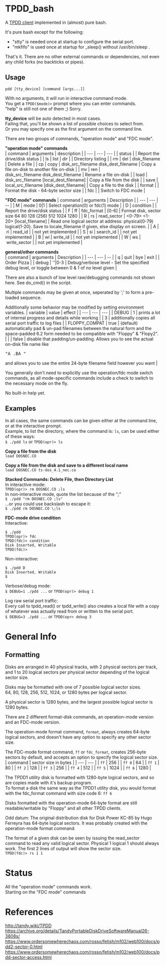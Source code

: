 # TPDD_bash

A [TPDD client](http://tandy.wiki/TPDD_client) implemented in (almost) pure bash.

It's pure bash except for the following:  
* "stty" is needed once at startup to configure the serial port.  
* "mkfifo" is used once at startup for _sleep() without /usr/bin/sleep .  

That's it. There are no other external commands or dependencies, not even any child forks (no backticks or pipes).

## Usage
```pdd [tty_device] [command [args...]]```

With no arguments, it will run in interactive command mode.  
You get a ```TPDD($mode)>``` prompt where you can enter commands.  
"help" is still not one of them ;) Sorry.

**tty_device** will be auto detected in most cases.  
Failing that, you'll be shown a list of possible choices to select from.  
Or you may specify one as the first argument on the command line.  

There are two groups of commands, "operation mode" and "FDC mode".  

**"operation mode" commands**  
| command | arguments | description |
| --- | --- | --- |
| status | | Report the drive/disk status |
| ls&#160;\|&#160;list&#160;\|&#160;dir | | Directory listing |
| rm&#160;\|&#160;del | disk_filename | Delete a file |
| cp&#160;\|&#160;copy | disk_src_filename&#160;disk_dest_filename | Copy a file on-disk to another file on-disk |
| mv&#160;\|&#160;ren | disk_src_filename&#160;disk_dest_filename | Rename a file on-disk |
| load | disk_src_filename&#160;\[local_dest_filename\] | Copy a file from the disk |
| save | local_src_filename&#160;\[disk_dest_filename\] | Copy a file to the disk |
| format | | Format the disk - 64-byte sector size |
| fdc | | Switch to FDC mode |

**"FDC mode" commands**
| command | arguments | Description |
| --- | --- | -- |
| M&#160;\|&#160;mode | 0\|1 | Select operation(0) or fdc(1) mode |
| D&#160;\|&#160;condition | | Report the drive/disk status |
| F&#160;\|&#160;ff&#160;\|&#160;fdc_format | \[0-6\] | Format disk, sector size 64 80 128 (256) 512 1024 1280 |
| R&#160;\|&#160;rs&#160;\|&#160;read_sector | \<0-79\>&#160;\<1-20\>&#160;[local_filename] | Read one logical sector at address: physical(0-79) logical(1-20). Save to locale_filename if given, else display on screen. |
| A&#160;\|&#160;ri&#160;\|&#160;read_id | | not yet implemented |
| S&#160;\|&#160;si&#160;\|&#160;search_id | | not yet implemented |
| B&#160;\|&#160;wi&#160;\|&#160;write_id | | not yet implemented |
| W&#160;\|&#160;ws&#160;\|&#160;write_sector | | not yet implemented |

**general/other commands**  
| command | arguments | Description |
| --- | --- | -- |
| q \| quit \| bye \| exit | | Order Pizza |
| debug | ''\|0-3 | Debug/verbose level - Set the specified debug level, or toggle between 0 & 1 of no level given |

There are also a bunch of low level raw/debugging commands not shown here. See do_cmd() in the script.

Multiple commands may be given at once, seperated by ';' to form a pre-loaded sequence.  

Additionally some behavior may be modified by setting environment variables.
| variable | value | effect |
| --- | --- | --- |
| DEBUG | 1 | prints a lot of internal progress and details while working
| | 3 | additionally copies all serial port traffic to log files |
| FLOPPY_COMPAT | true | (default) automatically pad & un-pad filenames between the natural form and the space-padded 6.2 form needed to be compatible with "Floppy" & "Flopy2". |
| | false | disable that padding/un-padding. Allows you to see the actual on-disk file name like <pre>"A     .BA               "</pre> and allows you to use the entire 24-byte filename field however you want |

You generally don't need to explicitly use the operation/fdc mode switch commands, as all mode-specific commands include a check to switch to the necessary mode on the fly.

No built-in help yet.

## Examples
In all cases, the same commands can be given either at the command line, or at the interactive prompt.  
Example, to list the directory, where the command is: ```ls```, can be used either of these ways:  
```$ ./pdd ls``` or ```TPDD(opr)> ls```

**Copy a file from the disk**  
```load DOSNEC.CO```  

**Copy a file from the disk and save to a different local name**  
```load DOSNEC.CO ts-dos_4.1_nec.co```

**Stacked Commands: Delete File, then Directory List**  
In interactive mode:  
```TPDD(opr)> rm DOSNEC.CO ;ls```  
In non-interactive mode, quote the list because of the ";"  
```$ ./pdd "rm DOSNEC.CO ;ls"```  
...or you could use backslash to escape it:  
```$ ./pdd rm DOSNEC.CO \;ls```

**FDC-mode drive condition**  
Interactive:  
```
$ ./pdd
TPDD(opr)> fdc
TPDD(fdc)> condition
Disk Inserted, Writable
TPDD(fdc)>
```
Non-interactive:  
```
$ ./pdd D
Disk Inserted, Writable
$ 
```
Verbose/debug mode:  
```$ DEBUG=1 ./pdd ...``` or ```TPDD(opr)> debug 1```  

Log raw serial port traffic:  
Every call to tpdd_read() or tpdd_write() also creates a local file with a copy of whatever was actually read from or written to the serial port.  
```$ DEBUG=3 ./pdd ...``` or ```TPDD(opr> debug 3```

# General Info

## Formatting
Disks are arranged in 40 physical tracks, with 2 physical sectors per track, and 1 to 20 logical sectors per physical sector depending of the logical sector size.  

Disks may be formatted with one of 7 possible logical sector sizes.  
64, 80, 128, 256, 512, 1024, or 1280 bytes per logical sector.

A physical sector is 1280 bytes, and the largest possible logical sector is 1280 bytes.

There are 2 different format-disk commands, an operation-mode version and an FDC-mode version.

The operation-mode format command, ```format```, always creates 64-byte logical sectors, and doesn't have any option to specify any other sector size.

The FDC-mode format command, ```ff``` or ```fdc_format```, creates 256-byte sectors by default, and accepts an option to specify the logical sector size.  
| command | sector size in bytes |
| --- | --- |
| ```ff``` | 256 |
| ```ff 0``` | 64 |
| ```ff 1``` | 80 |
| ```ff 2``` | 128 |
| ```ff 3``` | 256 |
| ```ff 4``` | 512 |
| ```ff 5``` | 1024 |
| ```ff 6``` | 1280 |

The TPDD1 utility disk is formatted with 1280-byte logical sectors, and so are copies made with it's backup program.  
To format a disk the same way as the TPDD1 utility disk, you would format with the fdc_format command with size code 6: ```ff 6```

Disks formatted with the operation-mode 64-byte format are still readable/writable by "Floppy" and all other TPDD clients.

Odd datum: The original distribution disk for Disk Power KC-85 by Hugo Ferreyra has 64-byte logical sectors. It was probably created with the operation-mode format command.

The format of a given disk can be seen by issuing the read_sector command to read any valid logical sector. Physical 1 logical 1 should always work. The first 2 lines of output will show the sector size.  
```TPDD(fdc)> rs 1 1```

# Status
All the "operation mode" commands work.  
Starting on the "FDC mode" commands  

# References
http://tandy.wiki/TPDD  
https://archive.org/details/TandyPortableDiskDriveSoftwareManual26-3808s/  
https://www.ordersomewherechaos.com/rosso/fetish/m102/web100/docs/pdd2-sector-0.html  
https://www.ordersomewherechaos.com/rosso/fetish/m102/web100/docs/pdd-sector-access.html
